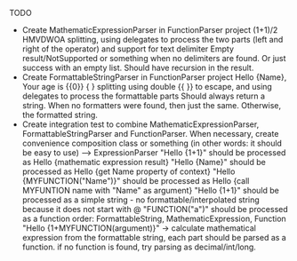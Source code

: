 TODO

- Create MathematicExpressionParser in FunctionParser project
  (1+1)/2 HMVDWOA splitting, using delegates to process the two parts (left and right of the operator) and support for text delimiter
  Empty result/NotSupported or something when no delimiters are found. Or just success with an empty list. Should have recursion in the result.
- Create FormattableStringParser in FunctionParser project
  Hello {Name}, Your age is {{0}}
  { } splitting using double {{ }} to escape, and using delegates to process the formattable parts
  Should always return a string. When no formatters were found, then just the same. Otherwise, the formatted string.
- Create integration test to combine MathematicExpressionParser, FormattableStringParser and FunctionParser.
  When necessary, create convenience composition class or something (in other words: it should be easy to use) --> ExpressionParser
  "Hello {1+1}" should be processed as Hello {mathematic expression result}
  "Hello {Name}" should be processed as Hello {get Name property of context}
  "Hello {MYFUNCTION("Name")}" should be processed as Hello {call MYFUNTION name with "Name" as argument}
  "Hello {1+1}" should be processed as a simple string - no formattable/interpolated string because it does not start with @
  "FUNCTION(\"a\")" should be processed as a function
  order: FormattableString, MathematicExpression, Function
  "Hello {1+MYFUNCTION(argument)}" -> calculate mathematical expression from the formattable string, each part should be parsed as a function. if no function is found, try parsing as decimal/int/long.
